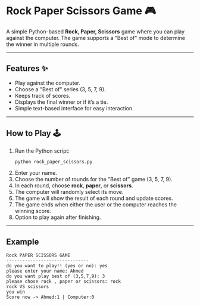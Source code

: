# Rock Paper Scissors Game 🎮

A simple Python-based **Rock, Paper, Scissors** game where you can play against the computer. The game supports a "Best of" mode to determine the winner in multiple rounds.

---

## Features ✨
- Play against the computer.
- Choose a "Best of" series (3, 5, 7, 9).
- Keeps track of scores.
- Displays the final winner or if it’s a tie.
- Simple text-based interface for easy interaction.

---

## How to Play 🕹️
1. Run the Python script:
   ```bash
   python rock_paper_scissors.py
   ```
2. Enter your name.
3. Choose the number of rounds for the "Best of" game (3, 5, 7, 9).
4. In each round, choose **rock**, **paper**, or **scissors**.
5. The computer will randomly select its move.
6. The game will show the result of each round and update scores.
7. The game ends when either the user or the computer reaches the winning score.
8. Option to play again after finishing.

---

## Example
```
Rock PAPER SCISSORS GAME
-------------------------------
do you want to play!! (yes or no): yes
please enter your name: Ahmed
do you want play best of (3,5,7,9): 3
please chose rock , paper or scissors: rock
rock VS scissors
you win
Score now -> Ahmed:1 | Computer:0
```